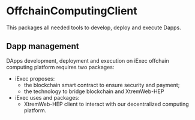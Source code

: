 OffchainComputingClient
=======================

This packages all needed tools to develop, deploy and execute Dapps.

Dapp management
---------------

DApps development, deployment and execution on iExec offchain computing platform requires two packages:
- iExec proposes:
   * the blockchain smart contract to ensure security and payment;
   * the technology to bridge blockchain and XtremWeb-HEP
- iExec uses and packages: 
   * XtremWeb-HEP client to interact with our decentralized computing platform.

